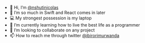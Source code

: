 - 👋 Hi, I’m [@nshutinicolas](https://linkedin.com/in/nshuti-nicolas)
- 👀 I’m so much in Swift and React comes in later
- 💻 My strongest possession is my laptop
- 🌱 I’m currently learning how to live the best life as a programmer
- 💞️ I’m looking to collaborate on any project
- 📫 How to reach me through twitter [@ibirorimurwanda](https://twitter.com/ibirorimurwanda)

<!---
nshutinicolas/nshutinicolas is a ✨ special ✨ repository because its `README.md` (this file) appears on your GitHub profile.
You can click the Preview link to take a look at your changes.
--->
